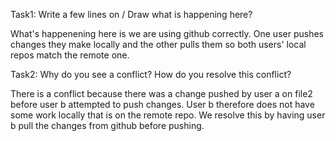 Task1: Write a few lines on / Draw what is happening here?

What's happenening here is we are using github correctly. One user pushes changes they make locally and the other pulls them so both users' local repos match the remote one.

Task2: Why do you see a conflict? How do you resolve this conflict?

There is a conflict because there was a change pushed by user a on file2 before user b attempted to push changes. User b therefore does not have some work locally that is on the remote repo. We resolve this by having user b pull the changes from github before pushing.
